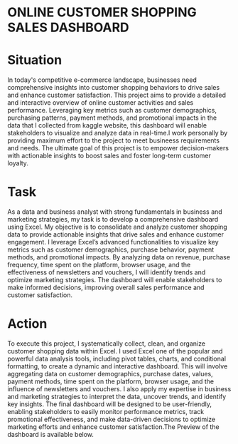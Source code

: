 # ONLINE CUSTOMER SHOPPING SALES DASHBOARD
# Situation
In today's competitive e-commerce landscape, businesses need comprehensive insights into customer shopping behaviors to drive sales and enhance customer satisfaction. This project aims to provide a detailed and interactive overview of online customer activities and sales performance. Leveraging key metrics such as customer demographics, purchasing patterns, payment methods, and promotional impacts in the data that I collected from kaggle website, this dashboard will enable stakeholders to visualize and analyze data in real-time.I work personally by providing maximum effort to the project to meet busineess requirements and needs.
The ultimate goal of this project is to empower decision-makers with actionable insights to boost sales and foster long-term customer loyalty.
# Task
As a data and business analyst with strong fundamentals in business and marketing strategies, my task is to develop a comprehensive dashboard using Excel. My objective is to consolidate and analyze customer shopping data to provide actionable insights that drive sales and enhance customer engagement. I leverage Excel’s advanced functionalities to visualize key metrics such as customer demographics, purchase behavior, payment methods, and promotional impacts. By analyzing data on revenue, purchase frequency, time spent on the platform, browser usage, and the effectiveness of newsletters and vouchers, I will identify trends and optimize marketing strategies. The dashboard will enable stakeholders to make informed decisions, improving overall sales performance and customer satisfaction.
# Action
To execute this project, I  systematically collect, clean, and organize customer shopping data within Excel. I used Excel one of the popular and powerful data analysis tools, including pivot tables, charts, and conditional formatting, to create a dynamic and interactive dashboard. This will involve aggregating data on customer demographics, purchase dates, values, payment methods, time spent on the platform, browser usage, and the influence of newsletters and vouchers. I  also apply my expertise in business and marketing strategies to interpret the data, uncover trends, and identify key insights. The final dashboard will be designed to be user-friendly, enabling stakeholders to easily monitor performance metrics, track promotional effectiveness, and make data-driven decisions to optimize marketing efforts and enhance customer satisfaction.The Preview of the dashboard is available below.






